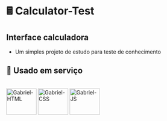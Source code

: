 # 🖩 Calculator-Test

## Interface calculadora
- Um simples projeto de estudo para teste de conhecimento

## 🔧 Usado em serviço
<div style="display: inline_block"><br>
  <img align="center" alt="Gabriel-HTML" height="70" width="80" src="https://cdn.jsdelivr.net/gh/devicons/devicon/icons/html5/html5-plain-wordmark.svg" >
  <img align="center" alt="Gabriel-CSS" height="70" width="80" src="https://cdn.jsdelivr.net/gh/devicons/devicon/icons/css3/css3-plain-wordmark.svg" >
  <img align="center" alt="Gabriel-JS" height="70" width="80" src="https://cdn.jsdelivr.net/gh/devicons/devicon/icons/javascript/javascript-original.svg" >
 </div>

